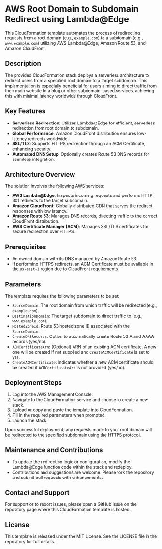 # AWS Root Domain to Subdomain Redirect using Lambda@Edge

This CloudFormation template automates the process of redirecting requests from a root domain (e.g., `example.com`) to a subdomain (e.g., `www.example.com`) utilizing AWS Lambda@Edge, Amazon Route 53, and Amazon CloudFront.

## Description

The provided CloudFormation stack deploys a serverless architecture to redirect users from a specified root domain to a target subdomain. This implementation is especially beneficial for users aiming to direct traffic from their main website to a blog or other subdomain-based services, achieving this with minimal latency worldwide through CloudFront.

## Key Features

- **Serverless Redirection**: Utilizes Lambda@Edge for efficient, serverless redirection from root domain to subdomain.
- **Global Performance**: Amazon CloudFront distribution ensures low-latency redirects worldwide.
- **SSL/TLS**: Supports HTTPS redirection through an ACM Certificate, enhancing security.
- **Automated DNS Setup**: Optionally creates Route 53 DNS records for seamless integration.

## Architecture Overview

The solution involves the following AWS services:
- **AWS Lambda@Edge**: Inspects incoming requests and performs HTTP 301 redirects to the target subdomain.
- **Amazon CloudFront**: Globally distributed CDN that serves the redirect responses with low latency.
- **Amazon Route 53**: Manages DNS records, directing traffic to the correct CloudFront distribution.
- **AWS Certificate Manager (ACM)**: Manages SSL/TLS certificates for secure redirection over HTTPS.

## Prerequisites

- An owned domain with its DNS managed by Amazon Route 53.
- If performing HTTPS redirects, an ACM Certificate must be available in the `us-east-1` region due to CloudFront requirements.

## Parameters

The template requires the following parameters to be set:

- `SourceDomain`: The root domain from which traffic will be redirected (e.g., `example.com`).
- `DestinationDomain`: The target subdomain to direct traffic to (e.g., `www.example.com`).
- `HostedZoneId`: Route 53 hosted zone ID associated with the `SourceDomain`.
- `CreateDNSRecords`: Option to automatically create Route 53 A and AAAA records (yes/no).
- `ACMCertificateArn`: (Optional) ARN of an existing ACM certificate. A new one will be created if not supplied and `CreateACMCertificate` is set to `yes`.
- `CreateACMCertificate`: Indicates whether a new ACM certificate should be created if `ACMCertificateArn` is not provided (yes/no).

## Deployment Steps

1. Log into the AWS Management Console.
2. Navigate to the CloudFormation service and choose to create a new stack.
3. Upload or copy and paste the template into CloudFormation.
4. Fill in the required parameters when prompted.
5. Launch the stack.

Upon successful deployment, any requests made to your root domain will be redirected to the specified subdomain using the HTTPS protocol.

## Maintenance and Contributions

- To update the redirection logic or configuration, modify the Lambda@Edge function code within the stack and redeploy.
- Contributions and suggestions are welcome. Please fork the repository and submit pull requests with enhancements.

## Contact and Support

For support or to report issues, please open a GitHub issue on the repository page where this CloudFormation template is hosted.

## License

This template is released under the MIT License. See the LICENSE file in the repository for full details.
